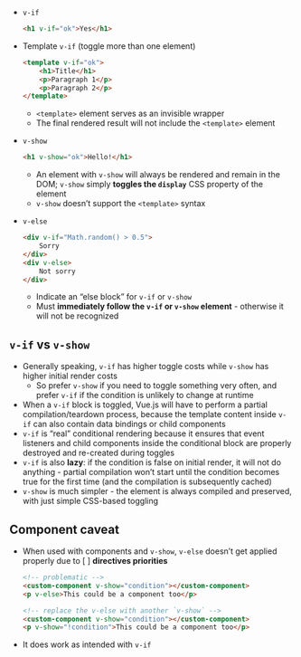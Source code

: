 - `v-if`

    ```html
    <h1 v-if="ok">Yes</h1>
    ```

- Template `v-if` (toggle more than one element)

    ```html
    <template v-if="ok">
        <h1>Title</h1>
        <p>Paragraph 1</p>
        <p>Paragraph 2</p>
    </template>
    ```

    - `<template>` element serves as an invisible wrapper
    - The final rendered result will not include the `<template>` element
- `v-show`

    ```html
    <h1 v-show="ok">Hello!</h1>
    ```

    - An element with `v-show` will always be rendered and remain in the DOM; `v-show` simply **toggles the `display`** CSS property of the element
    - `v-show` doesn’t support the `<template>` syntax
- `v-else`

    ```html
    <div v-if="Math.random() > 0.5">
        Sorry
    </div>
    <div v-else>
        Not sorry
    </div>
    ```

    - Indicate an “else block” for `v-if` or `v-show`
    - Must **immediately follow the `v-if` or `v-show` element** - otherwise it will not be recognized
## `v-if` vs `v-show`
- Generally speaking, `v-if` has higher toggle costs while `v-show` has higher initial render costs
    - So prefer `v-show` if you need to toggle something very often, and prefer `v-if` if the condition is unlikely to change at runtime
- When a `v-if` block is toggled, Vue.js will have to perform a partial compilation/teardown process, because the template content inside `v-if` can also contain data bindings or child components
- `v-if` is “real” conditional rendering because it ensures that event listeners and child components inside the conditional block are properly destroyed and re-created during toggles
- `v-if` is also **lazy**: if the condition is false on initial render, it will not do anything - partial compilation won’t start until the condition becomes true for the first time (and the compilation is subsequently cached)
- `v-show` is much simpler - the element is always compiled and preserved, with just simple CSS-based toggling
## Component caveat
- When used with components and `v-show`, `v-else` doesn’t get applied properly due to [ ] **directives priorities**

    ```html
    <!-- problematic -->
    <custom-component v-show="condition"></custom-component>
    <p v-else>This could be a component too</p>

    <!-- replace the v-else with another `v-show` -->
    <custom-component v-show="condition"></custom-component>
    <p v-show="!condition">This could be a component too</p>
    ```


- It does work as intended with `v-if`